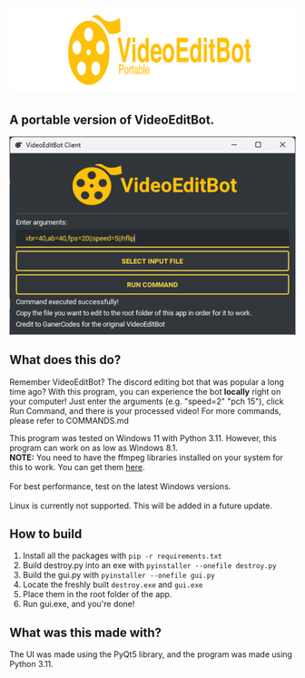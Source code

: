 # <img src="https://github.com/DevelopCMD/videoeditbot-portable/blob/main/banner-szK.png?raw=true" height="148"/>
A portable version of VideoEditBot.
---
![preview](https://github.com/DevelopCMD/videoeditbot-portable/blob/main/exemple.png?raw=true)
## What does this do?
Remember VideoEditBot? The discord editing bot that was popular a long time ago? With this program, you can experience the bot **locally** right on your computer! Just enter the arguments (e.g. "speed=2" "pch 15"), click Run Command, and there is your processed video! For more commands, please refer to COMMANDS.md

This program was tested on Windows 11 with Python 3.11. However, this program can work on as low as Windows 8.1.<br>
**NOTE:** You need to have the ffmpeg libraries installed on your system for this to work. You can get them [here](https://www.gyan.dev/ffmpeg/builds/).<br>
<br>
For best performance, test on the latest Windows versions.<br>
<br>
Linux is currently not supported. This will be added in a future update.

## How to build
1. Install all the packages with `pip -r requirements.txt`
2. Build destroy.py into an exe with `pyinstaller --onefile destroy.py`
3. Build the gui.py with `pyinstaller --onefile gui.py`
4. Locate the freshly built `destroy.exe` and `gui.exe`
5. Place them in the root folder of the app.
6. Run gui.exe, and you're done!

## What was this made with?
The UI was made using the PyQt5 library, and the program was made using Python 3.11.
